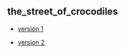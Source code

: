 ## the_street_of_crocodiles
 
 - [version 1](https://Luizastoenescu.github.io/the_street_of_crocodiles/the_street_of_crocodiles.html)

 - [version 2](https://Luizastoenescu.github.io/the_street_of_crocodiles/the_street_of_crocodiles-2.html)